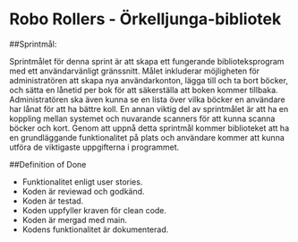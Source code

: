 # Robo Rollers - Örkelljunga-bibliotek

##Sprintmål:

Sprintmålet för denna sprint är att skapa ett fungerande biblioteksprogram med ett användarvänligt gränssnitt. Målet inkluderar möjligheten för administratören att skapa nya användarkonton, lägga till och ta bort böcker, och sätta en lånetid per bok för att säkerställa att boken kommer tillbaka. Administratören ska även kunna se en lista över vilka böcker en användare har lånat för att ha bättre koll. En annan viktig del av sprintmålet är att ha en koppling mellan systemet och nuvarande scanners för att kunna scanna böcker och kort. 
Genom att uppnå detta sprintmål kommer biblioteket att ha en grundläggande funktionalitet på plats och användare kommer att kunna utföra de viktigaste uppgifterna i programmet.

##Definition of Done
* Funktionalitet enligt user stories.
* Koden är reviewad och godkänd.
* Koden är testad.
* Koden uppfyller kraven för clean code.
* Koden är mergad med main.
* Kodens funktionalitet är dokumenterad. 
